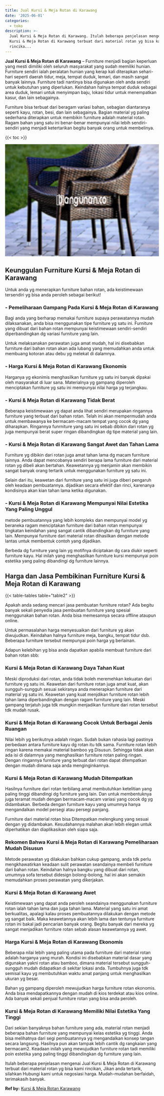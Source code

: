 ```yaml
---
title: Jual Kursi & Meja Rotan di Karawang
date: '2025-06-01'
categories:
  - toko
description: >-
  Jual Kursi & Meja Rotan di Karawang. Itulah beberapa penjelasan mengenai Jual
  Kursi & Meja Rotan di Karawang terbuat dari material rotan yg bisa kami
  rincika...
---
```


**Jual Kursi & Meja Rotan di Karawang** – Furniture menjadi bagian keperluan yang mesti dimiliki oleh seluruh masyarakat yang sudah memiliki hunian. Furniture sendiri ialah peralatan hunian yang kerap kali diterapkan sehari-hari seperti daerah tidur, meja, tempat duduk, lemari, dan masih sangat banyak lainnya. Furniture tadi nantinya bisa digunakan oleh anda sendiri untuk kebutuhan yang diperlukan. Keindahan halnya tempat duduk sebagai area duduk, lemari untuk menyimpan baju, lokasi tidur untuk menempatkan kasur, dan lain sebagainya.

Furniture bisa terbuat dari beragam variasi bahan, sebagian diantaranya seperti kayu, rotan, besi, dan lain sebagainya. Bagian material yg paling sederhana diterapkan untuk membikin furniture adalah material rotan. Ragam bahan yang satu ini benar-benar mempunyai nilai lebih sendiri-sendiri yang menjadi ketertarikan begitu banyak orang untuk membelinya.

{{< toc >}}

![Jual Kursi & Meja Rotan di Karawang](/images/kursi-meja-rotan-murah29.png)

## Keunggulan Furniture Kursi & Meja Rotan di Karawang

Untuk anda yg menerapkan furniture bahan rotan, ada keistimewaan tersendiri yg bisa anda peroleh sebagai berikut!

### \- Pemeliharaan Gampang Pada Kursi & Meja Rotan di Karawang

Bagi anda yang berharap memakai furniture supaya perawatannya mudah dilaksanakan, anda bisa menggunakan tipe furniture yg satu ini. Furniture yang dibuat dari bahan rotan mempunyai keistimewaan sendiri-sendiri diperbandingkan dg variasi furniture yang lain.

Untuk melaksanakan perawatan juga amat mudah, hal ini disebabkan furniture dari bahan rotan akan ada lubang yang memudahkan anda untuk membuang kotoran atau debu yg melekat di dalamnya.

### \- Harga Kursi & Meja Rotan di Karawang Ekonomis

Harganya yg ekonimis menghasilkan furniture yg satu ini banyak dipakai oleh masyarakat di luar sana. Materialnya yg gampang diperoleh menciptakan furniture yg satu ini mempunyai nilai harga yg terjangkau.

### \- Kursi & Meja Rotan di Karawang Tidak Berat

Beberapa keistimewaan yg dapat anda lihat sendiri merupakan ringannya furniture yang terbuat dari bahan rotan. Telah ini akan mempermudah anda untuk membawanya ke bermacam-macam tempat yang cocok dg yang diharapkan. Ringannya funrniture yang satu ini sebab dibikin dari rotan yg juga mempunyai berat super ringan dibandingkan dg tipe material yang lain.

### \- Kursi & Meja Rotan di Karawang Sangat Awet dan Tahan Lama

Furniture yg dibikin dari rotan juga amat tahan lama dg macam furniture lainnya. Anda dapat mencobanya sendiri berapa lama furniture dari material rotan yg dibeli akan bertahan. Keawetannya yg menjamin akan membikin sangat banyak orang tertarik untuk menggunakan furniture yg satu ini.

Selain dari itu, keawetan dari furniture yang satu ini juga diberi pengaruh oleh keadaan pembuatannya. dijadikan secara efektif dan rinci, karenanya kondisinya akan kian tahan lama ketika digunakan.

### \- Kursi & Meja Rotan di Karawang Mempunyai Nilai Estetika Yang Paling Unggul

metode pembuatannya yang lebih kompleks dan mempunyai model yg beraneka ragam menciptakan furniture dari bahan rotan mempunyai tingkatan keindahan yang sangat cantik dibandingkan dg furniture yang lain. Mempunyai furniture dari material rotan dihasilkan dengan metode lantas untuk membentuk contoh yang dijadikan.

Berbeda dg furniture yang lain yg motifnya diciptakan dg cara diukir seperti furniture kayu. Hal inilah yang menghasilkan furniture kursi mempunyai poin estetika yang paling dibandingi dg furniture lainnya.

## Harga dan Jasa Pembikinan Furniture Kursi & Meja Rotan di Karawang

{{< table-tables table="table2" >}}

Apakah anda sedang mencari jasa pembuatan furniture rotan? Ada begitu banyak sekali penyedia jasa pembuatan furniture yang spesial menggunakan bahan rotan. Anda bisa memesannya secara offline ataupun online.

Untuk permasalahan harga menyesuaikan dari furniture yg akan diwujudkan. Keindahan halnya furniture meja, bangku, tempat tidur dsb. Beberapa furniture tersebut mempunyai poin harga yg berlainan.

Adapun kelebihan yg bisa anda dapatkan apabila membuat furniture dari bahan rotan sbb:

### Kursi & Meja Rotan di Karawang Daya Tahan Kuat

Meski diproduksi dari rotan, anda tidak boleh meremehkan kekuatan dari furniture yg satu ini. Keawetan dari furniture rotan juga amat kuat, akan sungguh-sungguh sesuai sekiranya anda menerapkan furniture dari material yg satu ini. Keawetan yang kuat menjdikan furniture rotan lebih tahan lama diperbandingkan dengan ragam furniture yang lain. Meski gampang terjatuh juga tdk mungkin menjadikan furniture dari rotan tersebut tdk mudah rusak.

### Kursi & Meja Rotan di Karawang Cocok Untuk Berbagai Jenis Ruangan

Nilai lebih yg berikutnya adalah ringan. Sudah bukan rahasia lagi pastinya perbedaan antara furniture kayu dg rotan itu tdk sama. Furniture rotan lebih ringan karena memakai material bamboo yg Disusun. Sehingga tidak akan ada isi di dalamnya yang menghasilkan furniture rotan paling ringan. Dengan ringannya furniture yang terbuat dari rotan dapat ditempatkan dengan mudah dimana saja anda menginginkannya.

### Kursi & Meja Rotan di Karawang Mudah Ditempatkan

Hasilnya furniture dari rotan terbilang amat membutuhkan ketelitian yang paling tinggi dibandingi dg furniture yang lain. Dan untuk membentuknya juga teramat mudah dengan bermacam-macam variasi yang cocok dg yg didambakan. Berbeda dengan furniture kayu yang umumnya hanya mengandalkan model persegi atau persegi panjang.

Furniture dari material rotan bisa Ditempatkan melengkung yang sesuai dengan yg didambakan. Kesudahannya malahan akan lebih elegan untuk diperhatikan dan diaplikasikan oleh siapa saja.

### Rekomen Bahwa Kursi & Meja Rotan di Karawang Pemeliharaan Mudah Disusun

Metode perawatan yg dilakukan bahkan cukup gampang, anda tdk perlu mengkhawatirkan keadaan sulit perawatan seandainya membeli furniture dari bahan rotan. Keindahan halnya bangku yang dibuat dari rotan, umumnya sofa tersebut didesign bolong-bolong, hal ini akan semakin memudahkan proses perawatan yang dikerjakan.

### Kursi & Meja Rotan di Karawang Awet

Keistimewaan yang dapat anda peroleh seandainya menggunakan furniture rotan ialah tahan lama dan juga tahan lama. Material yang satu ini amat berkualitas, apalagi kalau proses pembuatannya dilakukan dengan metode yg sangat baik. Maka keawetannya akan lebih lama dan tentunya furniture rotan ini bakal jadi pencarian banyak orang. Begitu banyak dari mereka yg sangat menjadikan furniture rotan sebab alasan keawetannya yg awet.

### Harga Kursi & Meja Rotan di Karawang Ekonomis

Beberapa nilai lebih yang paling utama pada furniture dari material rotan adalah harganya yang murah. Kondisi ini disebabkan material dasar yang digunakan yakni rotan atau bamboo, dimana material tersebut sungguh-sungguh mudah didapatkan di sekitar lokasi anda. Tumbuhnya juga tdk semisal kayu yg membutuhkan waktu amat panjang untuk menghasilkan ukuran yg besar.

Bahan yg gampang diperoleh mewujudkan harga furniture rotan ekonomis. Anda bisa mendapatkannya dengan mudah di kios terdekat atau kios online. Ada banyak sekali penjual furniture rotan yang bisa anda peroleh.

### Kursi & Meja Rotan di Karawang Memiliki Nilai Estetika Yang Tinggi

Dari sekian banyaknya bahan furniture yang ada, material rotan menjadi beberapa bahan furniture yang mempunyai kelas estetika yg tinggi. Anda bisa melihatnya dari segi pembuatannya yg mengandalkan konsep tangan secara langsung. Hasilnya pun akan tampak lebih cantik dg rangkaian yang bermacam2. Keadaan inilah yang mewujudkan furniture rotan tadi memiliki poin estetika yang paling tinggi dibandingkan dg furniture yang lain.

Itulah beberapa penjelasan mengenai Jual Kursi & Meja Rotan di Karawang terbuat dari material rotan yg bisa kami rincikan, Jikan anda tertarik, silahkan Hubungi kami untuk negosiasi harga. Mudah-mudahan berfaidah, terimakasih banyak.

**Ref by:** [Kursi & Meja Rotan Karawang](https://id.wikipedia.org/wiki/Kursi)
